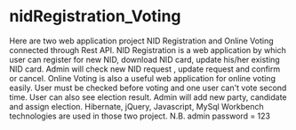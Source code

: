 # nidRegistration_Voting
Here are two web application project NID Registration and Online Voting connected through Rest API.
NID Registration is a web application by which user can register for new NID, download NID card, update his/her existing NID card. Admin will check new  NID request , update request and confirm or cancel.
Online Voting is also a useful web application for online voting easily. User must be checked before voting and one user can't vote second time. User can also see election result. Admin will add new party, candidate and assign election.
Hibernate, jQuery, Javascript, MySql Workbench technologies are used in those two project.
N.B. admin password = 123
